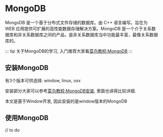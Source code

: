 # MongoDB
MongoDB 是一个基于分布式文件存储的数据库。由 C++ 语言编写。旨在为 WEB 应用提供可扩展的高性能数据存储解决方案。MongoDB 是一个介于关系数据库和非关系数据库之间的产品，是非关系数据库当中功能最丰富，最像关系数据库的。

::: tip
关于MongoDB的学习, 入门推荐大家看[菜鸟教程:MongoDB](https://www.runoob.com/mongodb/mongodb-tutorial.html)
:::

## 安装MongoDB
有3个版本可供选择: window, linux, osx

安装部分大家可以参考[菜鸟教程:MongoDB安装](http://www.runoob.com/mongodb/mongodb-window-install.html), 里面也讲得比较详细.

本文是基于Window开发, 因此安装的是window版本的MongoDB

## 使用MongoDB
// to do
